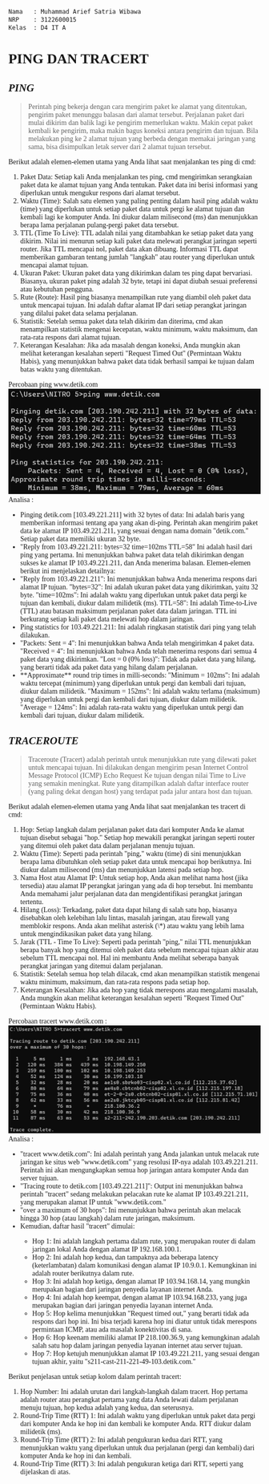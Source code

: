 ```Copy Code
Nama   : Muhammad Arief Satria Wibawa
NRP    : 3122600015
Kelas  : D4 IT A
```



**<h1 style="font-family:bahnschrift;">PING DAN TRACERT</h1>**

***<h2 style="font-family:bahnschrift;">PING</h2>***

> <div class ="isi" style="font-family:bahnschrift;"> Perintah ping bekerja dengan cara mengirim paket ke alamat yang ditentukan, pengirim paket menunggu balasan dari alamat tersebut. Perjalanan paket dari mulai dikirim dan balik lagi ke pengirim memerlukan waktu. Makin cepat paket kembali ke pengirim, maka makin bagus koneksi antara pengirim dan tujuan. Bila melakukan ping ke 2 alamat tujuan yang berbeda dengan memakai jaringan yang sama, bisa disimpulkan letak server dari 2 alamat tujuan tersebut.

<div class ="isi" style="font-family:bahnschrift;"> Berikut adalah elemen-elemen utama yang Anda lihat saat menjalankan tes ping di cmd:

1. <div class ="isi" style="font-family:bahnschrift;"> Paket Data: Setiap kali Anda menjalankan tes ping, cmd mengirimkan serangkaian paket data ke alamat tujuan yang Anda tentukan. Paket data ini berisi informasi yang diperlukan untuk mengukur respons dari alamat tersebut.

2. <div class ="isi" style="font-family:bahnschrift;"> Waktu (Time): Salah satu elemen yang paling penting dalam hasil ping adalah waktu (time) yang diperlukan untuk setiap paket data untuk pergi ke alamat tujuan dan kembali lagi ke komputer Anda. Ini diukur dalam milisecond (ms) dan menunjukkan berapa lama perjalanan pulang-pergi paket data tersebut.

3. <div class ="isi" style="font-family:bahnschrift;"> TTL (Time To Live): TTL adalah nilai yang ditambahkan ke setiap paket data yang dikirim. Nilai ini menurun setiap kali paket data melewati perangkat jaringan seperti router. Jika TTL mencapai nol, paket data akan dibuang. Informasi TTL dapat memberikan gambaran tentang jumlah "langkah" atau router yang diperlukan untuk mencapai alamat tujuan.

4. <div class ="isi" style="font-family:bahnschrift;"> Ukuran Paket: Ukuran paket data yang dikirimkan dalam tes ping dapat bervariasi. Biasanya, ukuran paket ping adalah 32 byte, tetapi ini dapat diubah sesuai preferensi atau kebutuhan pengguna.

5. <div class ="isi" style="font-family:bahnschrift;"> Rute (Route): Hasil ping biasanya menampilkan rute yang diambil oleh paket data untuk mencapai tujuan. Ini adalah daftar alamat IP dari setiap perangkat jaringan yang dilalui paket data selama perjalanan.

6. <div class ="isi" style="font-family:bahnschrift;"> Statistik: Setelah semua paket data telah dikirim dan diterima, cmd akan menampilkan statistik mengenai kecepatan, waktu minimum, waktu maksimum, dan rata-rata respons dari alamat tujuan.

7. <div class ="isi" style="font-family:bahnschrift;"> Keterangan Kesalahan: Jika ada masalah dengan koneksi, Anda mungkin akan melihat keterangan kesalahan seperti "Request Timed Out" (Permintaan Waktu Habis), yang menunjukkan bahwa paket data tidak berhasil sampai ke tujuan dalam batas waktu yang ditentukan.

<div class ="isi" style="font-family:bahnschrift;"> Percobaan ping www.detik.com<br>
    <img src="assets/pingminggu 7.png">

<div class ="isi" style="font-family:bahnschrift;"> Analisa :

- <div class ="isi" style="font-family:bahnschrift;"> Pinging detik.com [103.49.221.211] with 32 bytes of data: Ini adalah baris yang memberikan informasi tentang apa yang akan di-ping. Perintah akan mengirim paket data ke alamat IP 103.49.221.211, yang sesuai dengan nama domain "detik.com." Setiap paket data memiliki ukuran 32 byte.

- <div class ="isi" style="font-family:bahnschrift;"> "Reply from 103.49.221.211: bytes=32 time=102ms TTL=58" Ini adalah hasil dari ping yang pertama. Ini menunjukkan bahwa paket data telah dikirimkan dengan sukses ke alamat IP 103.49.221.211, dan Anda menerima balasan. Elemen-elemen berikut ini menjelaskan detailnya:

- <div class ="isi" style="font-family:bahnschrift;"> "Reply from 103.49.221.211": Ini menunjukkan bahwa Anda menerima respons dari alamat IP tujuan. "bytes=32": Ini adalah ukuran paket data yang dikirimkan, yaitu 32 byte. "time=102ms": Ini adalah waktu yang diperlukan untuk paket data pergi ke tujuan dan kembali, diukur dalam milidetik (ms). TTL=58": Ini adalah Time-to-Live (TTL) atau batasan maksimum perjalanan paket data dalam jaringan. TTL ini berkurang setiap kali paket data melewati hop dalam jaringan.

- <div class ="isi" style="font-family:bahnschrift;"> Ping statistics for 103.49.221.211: Ini adalah ringkasan statistik dari ping yang telah dilakukan.

- <div class ="isi" style="font-family:bahnschrift;"> "Packets: Sent = 4": Ini menunjukkan bahwa Anda telah mengirimkan 4 paket data. "Received = 4": Ini menunjukkan bahwa Anda telah menerima respons dari semua 4 paket data yang dikirimkan. "Lost = 0 (0% loss)": Tidak ada paket data yang hilang, yang berarti tidak ada paket data yang hilang dalam perjalanan.

- <div class ="isi" style="font-family:bahnschrift;"> **Approximate** round trip times in milli-seconds:
  "Minimum = 102ms": Ini adalah waktu tercepat (minimum) yang diperlukan untuk pergi dan kembali dari tujuan, diukur dalam milidetik.
  "Maximum = 152ms": Ini adalah waktu terlama (maksimum) yang diperlukan untuk pergi dan kembali dari tujuan, diukur dalam milidetik. "Average = 124ms": Ini adalah rata-rata waktu yang diperlukan untuk pergi dan kembali dari tujuan, diukur dalam milidetik.

***<h2 style="font-family:bahnschrift;">TRACEROUTE</h2>***

> <div class ="isi" style="font-family:bahnschrift;"> Traceroute (Tracert) adalah perintah untuk menunjukkan rute yang dilewati paket untuk mencapai tujuan. Ini dilakukan dengan mengirim pesan Internet Control Message Protocol (ICMP) Echo Request Ke tujuan dengan nilai Time to Live yang semakin meningkat. Rute yang ditampilkan adalah daftar interface router (yang paling dekat dengan host) yang terdapat pada jalur antara host dan tujuan.

<div class ="isi" style="font-family:bahnschrift;"> Berikut adalah elemen-elemen utama yang Anda lihat saat menjalankan tes tracert di cmd:

1. <div class ="isi" style="font-family:bahnschrift;"> Hop: Setiap langkah dalam perjalanan paket data dari komputer Anda ke alamat tujuan disebut sebagai "hop." Setiap hop mewakili perangkat jaringan seperti router yang ditemui oleh paket data dalam perjalanan menuju tujuan.

2. <div class ="isi" style="font-family:bahnschrift;"> Waktu (Time): Seperti pada perintah "ping," waktu (time) di sini menunjukkan berapa lama dibutuhkan oleh setiap paket data untuk mencapai hop berikutnya. Ini diukur dalam milisecond (ms) dan menunjukkan latensi pada setiap hop.

3. <div class ="isi" style="font-family:bahnschrift;"> Nama Host atau Alamat IP: Untuk setiap hop, Anda akan melihat nama host (jika tersedia) atau alamat IP perangkat jaringan yang ada di hop tersebut. Ini membantu Anda memahami jalur perjalanan data dan mengidentifikasi perangkat jaringan tertentu.

4. <div class ="isi" style="font-family:bahnschrift;"> Hilang (Loss): Terkadang, paket data dapat hilang di salah satu hop, biasanya disebabkan oleh kelebihan lalu lintas, masalah jaringan, atau firewall yang memblokir respons. Anda akan melihat asterisk (\*) atau waktu yang lebih lama untuk mengindikasikan paket data yang hilang.

5. <div class ="isi" style="font-family:bahnschrift;"> Jarak (TTL - Time To Live): Seperti pada perintah "ping," nilai TTL menunjukkan berapa banyak hop yang ditemui oleh paket data sebelum mencapai tujuan akhir atau sebelum TTL mencapai nol. Hal ini membantu Anda melihat seberapa banyak perangkat jaringan yang ditemui dalam perjalanan.

6. <div class ="isi" style="font-family:bahnschrift;"> Statistik: Setelah semua hop telah dilacak, cmd akan menampilkan statistik mengenai waktu minimum, maksimum, dan rata-rata respons pada setiap hop.

7. <div class ="isi" style="font-family:bahnschrift;"> Keterangan Kesalahan: Jika ada hop yang tidak merespons atau mengalami masalah, Anda mungkin akan melihat keterangan kesalahan seperti "Request Timed Out" (Permintaan Waktu Habis).

<div class ="isi" style="font-family:bahnschrift;"> Percobaan tracert www.detik.com : 
<br>
    <img src="assets/tracertminggu7.png">

<div class ="isi" style="font-family:bahnschrift;"> Analisa :

- <div class ="isi" style="font-family:bahnschrift;"> "tracert www.detik.com": Ini adalah perintah yang Anda jalankan untuk melacak rute jaringan ke situs web "www.detik.com" yang resolusi IP-nya adalah 103.49.221.211. Perintah ini akan mengungkapkan semua hop jaringan antara komputer Anda dan server tujuan.

- <div class ="isi" style="font-family:bahnschrift;"> "Tracing route to detik.com [103.49.221.211]": Output ini menunjukkan bahwa perintah "tracert" sedang melakukan pelacakan rute ke alamat IP 103.49.221.211, yang merupakan alamat IP untuk "www.detik.com."

- <div class ="isi" style="font-family:bahnschrift;"> "over a maximum of 30 hops": Ini menunjukkan bahwa perintah akan melacak hingga 30 hop (atau langkah) dalam rute jaringan, maksimum.

- <div class ="isi" style="font-family:bahnschrift;"> Kemudian, daftar hasil "tracert" dimulai:

    - <div class ="isi" style="font-family:bahnschrift;"> Hop 1: Ini adalah langkah pertama dalam rute, yang merupakan router di dalam jaringan lokal Anda dengan alamat IP 192.168.100.1.

    - <div class ="isi" style="font-family:bahnschrift;"> Hop 2: Ini adalah hop kedua, dan tampaknya ada beberapa latency (keterlambatan) dalam komunikasi dengan alamat IP 10.9.0.1. Kemungkinan ini adalah router berikutnya dalam rute.

    - <div class ="isi" style="font-family:bahnschrift;"> Hop 3: Ini adalah hop ketiga, dengan alamat IP 103.94.168.14, yang mungkin merupakan bagian dari jaringan penyedia layanan internet Anda.

    - <div class ="isi" style="font-family:bahnschrift;"> Hop 4: Ini adalah hop keempat, dengan alamat IP 103.94.168.233, yang juga merupakan bagian dari jaringan penyedia layanan internet Anda.

    - <div class ="isi" style="font-family:bahnschrift;"> Hop 5: Hop kelima menunjukkan "Request timed out," yang berarti tidak ada respons dari hop ini. Ini bisa terjadi karena hop ini diatur untuk tidak merespons permintaan ICMP, atau ada masalah konektivitas di sana.

    - <div class ="isi" style="font-family:bahnschrift;"> Hop 6: Hop keenam memiliki alamat IP 218.100.36.9, yang kemungkinan adalah salah satu hop dalam jaringan penyedia layanan internet atau server tujuan.

    - <div class ="isi" style="font-family:bahnschrift;"> Hop 7: Hop ketujuh menunjukkan alamat IP 103.49.221.211, yang sesuai dengan tujuan akhir, yaitu "s211-cast-211-221-49-103.detik.com."

<div class ="isi" style="font-family:bahnschrift;"> Berikut penjelasan untuk setiap kolom dalam perintah tracert:

1. <div class ="isi" style="font-family:bahnschrift;"> Hop Number: Ini adalah urutan dari langkah-langkah dalam tracert. Hop pertama adalah router atau perangkat pertama yang data Anda lewati dalam perjalanan menuju tujuan, hop kedua adalah yang kedua, dan seterusnya.

2. <div class ="isi" style="font-family:bahnschrift;"> Round-Trip Time (RTT) 1: Ini adalah waktu yang diperlukan untuk paket data pergi dari komputer Anda ke hop ini dan kembali ke komputer Anda. RTT diukur dalam milidetik (ms).

3. <div class ="isi" style="font-family:bahnschrift;"> Round-Trip Time (RTT) 2: Ini adalah pengukuran kedua dari RTT, yang menunjukkan waktu yang diperlukan untuk dua perjalanan (pergi dan kembali) dari komputer Anda ke hop ini dan kembali.

4. <div class ="isi" style="font-family:bahnschrift;"> Round-Trip Time (RTT) 3: Ini adalah pengukuran ketiga dari RTT, seperti yang dijelaskan di atas.
